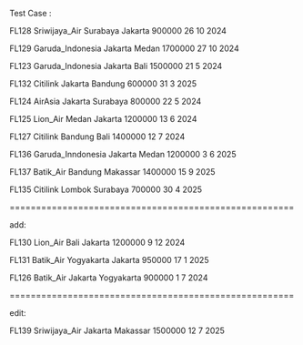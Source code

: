 Test Case :

FL128
Sriwijaya_Air Surabaya Jakarta 900000 26 10 2024

FL129
Garuda_Indonesia Jakarta Medan 1700000 27 10 2024

FL123
Garuda_Indonesia Jakarta Bali 1500000 21 5 2024

FL132
Citilink Jakarta Bandung 600000 31 3 2025

FL124
AirAsia Jakarta Surabaya 800000 22 5 2024

FL125
Lion_Air Medan Jakarta 1200000 13 6 2024

FL127
Citilink Bandung Bali 1400000 12 7 2024

FL136
Garuda_Inndonesia Jakarta Medan 1200000 3 6 2025

FL137
Batik_Air Bandung Makassar 1400000 15 9 2025

FL135
Citilink Lombok Surabaya 700000 30 4 2025

======================================================

add:

FL130
Lion_Air Bali Jakarta 1200000 9 12 2024

FL131
Batik_Air Yogyakarta Jakarta 950000 17 1 2025

FL126
Batik_Air Jakarta Yogyakarta 900000 1 7 2024

======================================================

edit:

FL139
Sriwijaya_Air Jakarta Makassar 1500000 12 7 2025

